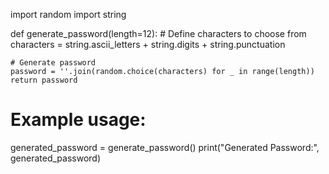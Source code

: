 import random
import string

def generate_password(length=12):
    # Define characters to choose from
    characters = string.ascii_letters + string.digits + string.punctuation

    # Generate password
    password = ''.join(random.choice(characters) for _ in range(length))
    return password

# Example usage:
generated_password = generate_password()
print("Generated Password:", generated_password)
